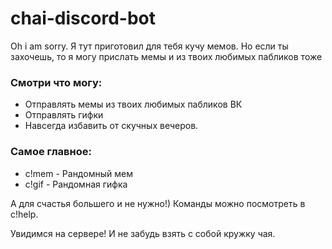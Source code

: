 # chai-discord-bot

Oh i am sorry. Я тут приготовил для тебя кучу мемов. Но если ты захочешь, то я могу прислать мемы и из твоих любимых пабликов тоже

### Смотри что могу:
* Отправлять мемы из твоих любимых пабликов ВК
* Отправлять гифки
* Навсегда избавить от скучных вечеров.

### Самое главное:
* c!mem - Рандомный мем
* c!gif - Рандомная гифка

А для счастья большего и не нужно!)
Команды можно посмотреть в c!help.

Увидимся на сервере! И не забудь взять с собой кружку чая.

